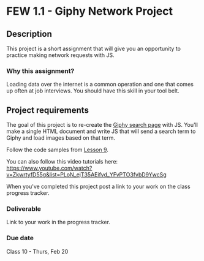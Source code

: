 # FEW 1.1 - Giphy Network Project

## Description 

This project is a short assignment that will give you an opportunity to practice making network requests with JS. 

### Why this assignment?

Loading data over the internet is a common operation and one that comes up often at job interviews. You should have this skill in your tool belt. 

## Project requirements

The goal of this project is to re-create the [Giphy search page](https://giphy.com/search/cats) with JS. You'll make a single HTML document and write JS that will send a search term to Giphy and load images based on that term. 

Follow the code samples from [Lesson 9](../lessons/lesson-09.md). 

You can also follow this video tutorials here: https://www.youtube.com/watch?v=ZkwrtyfD55g&list=PLoN_ejT35AEifvd_YFvPTO3fvbD9YwcSg

When you've completed this project post a link to your work on the class progress tracker. 

### Deliverable

Link to your work in the progress tracker. 

### Due date

Class 10 - Thurs, Feb 20



